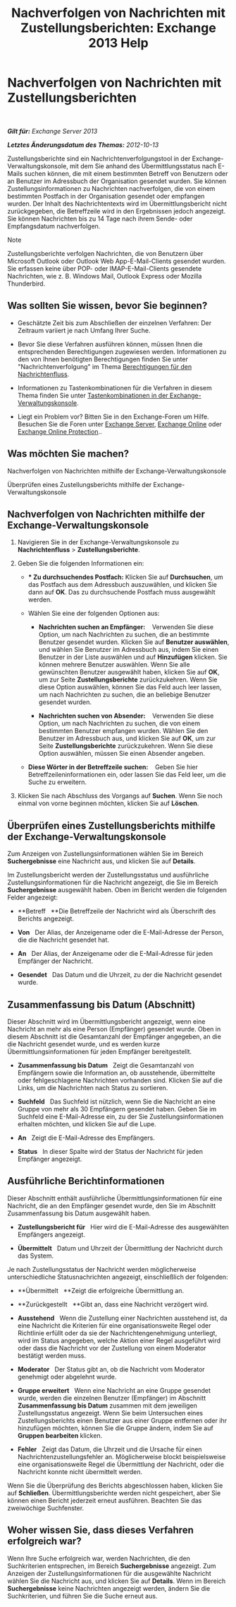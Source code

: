 ﻿---
title: 'Nachverfolgen von Nachrichten mit Zustellungsberichten: Exchange 2013 Help'
TOCTitle: Nachverfolgen von Nachrichten mit Zustellungsberichten
ms:assetid: a14e4e62-08ca-4a7b-92e1-d39fe3e0a9e5
ms:mtpsurl: https://technet.microsoft.com/de-de/library/JJ150554(v=EXCHG.150)
ms:contentKeyID: 50474818
ms.date: 04/24/2018
mtps_version: v=EXCHG.150
ms.translationtype: HT
---

# Nachverfolgen von Nachrichten mit Zustellungsberichten

 

_**Gilt für:** Exchange Server 2013_

_**Letztes Änderungsdatum des Themas:** 2012-10-13_

Zustellungsberichte sind ein Nachrichtenverfolgungstool in der Exchange-Verwaltungskonsole, mit dem Sie anhand des Übermittlungsstatus nach E-Mails suchen können, die mit einem bestimmten Betreff von Benutzern oder an Benutzer im Adressbuch der Organisation gesendet wurden. Sie können Zustellungsinformationen zu Nachrichten nachverfolgen, die von einem bestimmten Postfach in der Organisation gesendet oder empfangen wurden. Der Inhalt des Nachrichtentexts wird im Übermittlungsbericht nicht zurückgegeben, die Betreffzeile wird in den Ergebnissen jedoch angezeigt. Sie können Nachrichten bis zu 14 Tage nach ihrem Sende- oder Empfangsdatum nachverfolgen.


> [!NOTE]
> Zustellungsberichte verfolgen Nachrichten, die von Benutzern über Microsoft Outlook oder Outlook Web App-E-Mail-Clients gesendet wurden. Sie erfassen keine über POP- oder IMAP-E-Mail-Clients gesendete Nachrichten, wie z.&nbsp;B. Windows Mail, Outlook Express oder Mozilla Thunderbird.



## Was sollten Sie wissen, bevor Sie beginnen?

  - Geschätzte Zeit bis zum Abschließen der einzelnen Verfahren: Der Zeitraum variiert je nach Umfang Ihrer Suche.

  - Bevor Sie diese Verfahren ausführen können, müssen Ihnen die entsprechenden Berechtigungen zugewiesen werden. Informationen zu den von Ihnen benötigten Berechtigungen finden Sie unter "Nachrichtenverfolgung" im Thema [Berechtigungen für den Nachrichtenfluss](mail-flow-permissions-exchange-2013-help.md).

  - Informationen zu Tastenkombinationen für die Verfahren in diesem Thema finden Sie unter [Tastenkombinationen in der Exchange-Verwaltungskonsole](keyboard-shortcuts-in-the-exchange-admin-center-exchange-online-protection-help.md).

  - Liegt ein Problem vor? Bitten Sie in den Exchange-Foren um Hilfe. Besuchen Sie die Foren unter [Exchange Server](https://go.microsoft.com/fwlink/p/?linkid=60612), [Exchange Online](https://go.microsoft.com/fwlink/p/?linkid=267542) oder [Exchange Online Protection](https://go.microsoft.com/fwlink/p/?linkid=285351)..

## Was möchten Sie machen?

Nachverfolgen von Nachrichten mithilfe der Exchange-Verwaltungskonsole

Überprüfen eines Zustellungsberichts mithilfe der Exchange-Verwaltungskonsole

## Nachverfolgen von Nachrichten mithilfe der Exchange-Verwaltungskonsole

1.  Navigieren Sie in der Exchange-Verwaltungskonsole zu **Nachrichtenfluss** \> **Zustellungsberichte**.

2.  Geben Sie die folgenden Informationen ein:
    
      - **\* Zu durchsuchendes Postfach:**  Klicken Sie auf **Durchsuchen**, um das Postfach aus dem Adressbuch auszuwählen, und klicken Sie dann auf **OK**. Das zu durchsuchende Postfach muss ausgewählt werden.
    
      - Wählen Sie eine der folgenden Optionen aus:
        
          - **Nachrichten suchen an Empfänger:**    Verwenden Sie diese Option, um nach Nachrichten zu suchen, die an bestimmte Benutzer gesendet wurden. Klicken Sie auf **Benutzer auswählen**, und wählen Sie Benutzer im Adressbuch aus, indem Sie einen Benutzer in der Liste auswählen und auf **Hinzufügen** klicken. Sie können mehrere Benutzer auswählen. Wenn Sie alle gewünschten Benutzer ausgewählt haben, klicken Sie auf **OK**, um zur Seite **Zustellungsberichte** zurückzukehren. Wenn Sie diese Option auswählen, können Sie das Feld auch leer lassen, um nach Nachrichten zu suchen, die an beliebige Benutzer gesendet wurden.
        
          - **Nachrichten suchen von Absender:**    Verwenden Sie diese Option, um nach Nachrichten zu suchen, die von einem bestimmten Benutzer empfangen wurden. Wählen Sie den Benutzer im Adressbuch aus, und klicken Sie auf **OK**, um zur Seite **Zustellungsberichte** zurückzukehren. Wenn Sie diese Option auswählen, müssen Sie einen Absender angeben.
    
      - **Diese Wörter in der Betreffzeile suchen:**    Geben Sie hier Betreffzeileninformationen ein, oder lassen Sie das Feld leer, um die Suche zu erweitern.

3.  Klicken Sie nach Abschluss des Vorgangs auf **Suchen**. Wenn Sie noch einmal von vorne beginnen möchten, klicken Sie auf **Löschen**.

## Überprüfen eines Zustellungsberichts mithilfe der Exchange-Verwaltungskonsole

Zum Anzeigen von Zustellungsinformationen wählen Sie im Bereich **Suchergebnisse** eine Nachricht aus, und klicken Sie auf **Details**.

Im Zustellungsbericht werden der Zustellungsstatus und ausführliche Zustellungsinformationen für die Nachricht angezeigt, die Sie im Bereich **Suchergebnisse** ausgewählt haben. Oben im Bericht werden die folgenden Felder angezeigt:

  - **Betreff   **Die Betreffzeile der Nachricht wird als Überschrift des Berichts angezeigt.

  - **Von**   Der Alias, der Anzeigename oder die E-Mail-Adresse der Person, die die Nachricht gesendet hat.

  - **An**   Der Alias, der Anzeigename oder die E-Mail-Adresse für jeden Empfänger der Nachricht.

  - **Gesendet**   Das Datum und die Uhrzeit, zu der die Nachricht gesendet wurde.

## Zusammenfassung bis Datum (Abschnitt)

Dieser Abschnitt wird im Übermittlungsbericht angezeigt, wenn eine Nachricht an mehr als eine Person (Empfänger) gesendet wurde. Oben in diesem Abschnitt ist die Gesamtanzahl der Empfänger angegeben, an die die Nachricht gesendet wurde, und es werden kurze Übermittlungsinformationen für jeden Empfänger bereitgestellt.

  - **Zusammenfassung bis Datum**   Zeigt die Gesamtanzahl von Empfängern sowie die Information an, ob ausstehende, übermittelte oder fehlgeschlagene Nachrichten vorhanden sind. Klicken Sie auf die Links, um die Nachrichten nach Status zu sortieren.

  - **Suchfeld**   Das Suchfeld ist nützlich, wenn Sie die Nachricht an eine Gruppe von mehr als 30 Empfängern gesendet haben. Geben Sie im Suchfeld eine E-Mail-Adresse ein, zu der Sie Zustellungsinformationen erhalten möchten, und klicken Sie auf die Lupe.

  - **An**   Zeigt die E-Mail-Adresse des Empfängers.

  - **Status**   In dieser Spalte wird der Status der Nachricht für jeden Empfänger angezeigt.

## Ausführliche Berichtinformationen

Dieser Abschnitt enthält ausführliche Übermittlungsinformationen für eine Nachricht, die an den Empfänger gesendet wurde, den Sie im Abschnitt Zusammenfassung bis Datum ausgewählt haben.

  - **Zustellungsbericht für**   Hier wird die E-Mail-Adresse des ausgewählten Empfängers angezeigt.

  - **Übermittelt**   Datum und Uhrzeit der Übermittlung der Nachricht durch das System.

Je nach Zustellungsstatus der Nachricht werden möglicherweise unterschiedliche Statusnachrichten angezeigt, einschließlich der folgenden:

  - **Übermittelt   **Zeigt die erfolgreiche Übermittlung an.

  - **Zurückgestellt   **Gibt an, dass eine Nachricht verzögert wird.

  - **Ausstehend**   Wenn die Zustellung einer Nachrichten ausstehend ist, da eine Nachricht die Kriterien für eine organisationsweite Regel oder Richtlinie erfüllt oder da sie der Nachrichtengenehmigung unterliegt, wird im Status angegeben, welche Aktion einer Regel ausgeführt wird oder dass die Nachricht vor der Zustellung von einem Moderator bestätigt werden muss.

  - **Moderator**   Der Status gibt an, ob die Nachricht vom Moderator genehmigt oder abgelehnt wurde.

  - **Gruppe erweitert**   Wenn eine Nachricht an eine Gruppe gesendet wurde, werden die einzelnen Benutzer (Empfänger) im Abschnitt **Zusammenfassung bis Datum** zusammen mit dem jeweiligen Zustellungsstatus angezeigt. Wenn Sie beim Untersuchen eines Zustellungsberichts einen Benutzer aus einer Gruppe entfernen oder ihr hinzufügen möchten, können Sie die Gruppe ändern, indem Sie auf **Gruppen bearbeiten** klicken.

  - **Fehler**   Zeigt das Datum, die Uhrzeit und die Ursache für einen Nachrichtenzustellungsfehler an. Möglicherweise blockt beispielsweise eine organisationsweite Regel die Übermittlung der Nachricht, oder die Nachricht konnte nicht übermittelt werden.

Wenn Sie die Überprüfung des Berichts abgeschlossen haben, klicken Sie auf **Schließen**. Übermittlungsberichte werden nicht gespeichert, aber Sie können einen Bericht jederzeit erneut ausführen. Beachten Sie das zweiwöchige Suchfenster.

## Woher wissen Sie, dass dieses Verfahren erfolgreich war?

Wenn Ihre Suche erfolgreich war, werden Nachrichten, die den Suchkriterien entsprechen, im Bereich **Suchergebnisse** angezeigt. Zum Anzeigen der Zustellungsinformationen für die ausgewählte Nachricht wählen Sie die Nachricht aus, und klicken Sie auf **Details**. Wenn im Bereich **Suchergebnisse** keine Nachrichten angezeigt werden, ändern Sie die Suchkriterien, und führen Sie die Suche erneut aus.

